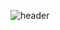 ![header](https://capsule-render.vercel.app/api?type=soft&color=auto&height=150&section=header&text=Hyelim&fontSize=70&animation=twinkling)




